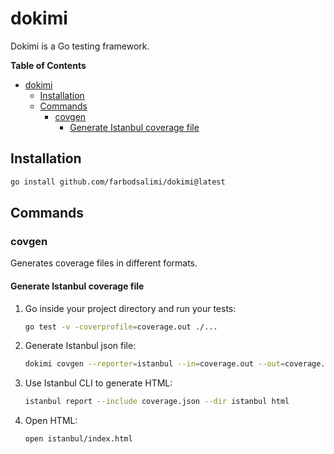 # dokimi

Dokimi is a Go testing framework.

**Table of Contents**

- [dokimi](#dokimi)
  - [Installation](#installation)
  - [Commands](#commands)
    - [covgen](#covgen)
      - [Generate Istanbul coverage file](#generate-istanbul-coverage-file)

## Installation

```bash
go install github.com/farbodsalimi/dokimi@latest
```

## Commands

### covgen

Generates coverage files in different formats.

#### Generate Istanbul coverage file

1. Go inside your project directory and run your tests:

   ```bash
   go test -v -coverprofile=coverage.out ./...
   ```

2. Generate Istanbul json file:

   ```bash
   dokimi covgen --reporter=istanbul --in=coverage.out --out=coverage.json
   ```

3. Use Istanbul CLI to generate HTML:

   ```bash
   istanbul report --include coverage.json --dir istanbul html
   ```

4. Open HTML:

   ```bash
   open istanbul/index.html
   ```
